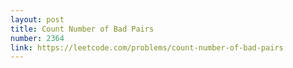```yaml
---
layout: post
title: Count Number of Bad Pairs
number: 2364
link: https://leetcode.com/problems/count-number-of-bad-pairs
---
```

